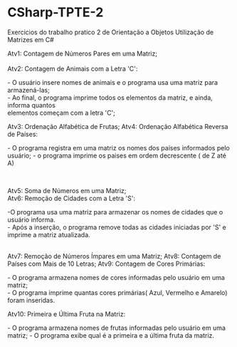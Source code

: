 
# CSharp-TPTE-2
Exercicios do trabalho pratico 2 de Orientação a Objetos
Utilização de Matrizes em C#

Atv1: Contagem de Números Pares em uma Matriz; <br> <br>
Atv2: Contagem de Animais com a Letra 'C':
<p>
    - O usuário insere nomes de animais e o programa usa uma matriz para armazená-las;<br>
    - Ao final, o programa imprime todos os elementos da matriz, e ainda, informa quantos<br>
      elementos começam com a letra 'C'; 
</p>

Atv3: Ordenação Alfabética de Frutas;
Atv4: Ordenação Alfabética Reversa de Países:
<p>
    - O programa registra em uma matriz os nomes dos países informados pelo usuário;
    - o programa imprime os paises em ordem decrescente ( de Z até A)
</p><br>

Atv5: Soma de Números em uma Matriz; <br>
Atv6: Remoção de Cidades com a Letra 'S': <br>
<p>
    -O programa usa uma matriz para armazenar os nomes de cidades que 
      o usuário informa.<br>
    - Após a inserção, o programa remove todas as cidades iniciadas por 
      'S' e imprime a matriz atualizada.<br>
</p> <br>
Atv7: Remoção de Números Ímpares em uma Matriz;
Atv8: Contagem de Países com Mais de 10 Letras;
Atv9: Contagem de Cores Primárias:
<p>
    - O programa armazena nomes de cores informadas pelo usuário 
      em uma matriz;<br>
    - O programa imprime quantas cores primárias( Azul, Vermelho e Amarelo)
      foram inseridas.<br>

</p>

Atv10: Primeira e Última Fruta na Matriz:
<p>
    - O programa armazena nomes de frutas informadas pelo usuário em uma matriz;
    - O programa exibe qual é a primeira e a última fruta da matriz.
</p>

